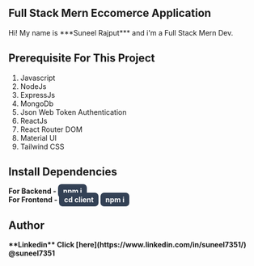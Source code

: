 <h2>Full Stack Mern Eccomerce Application</h2>
<p>Hi! My name is ***Suneel Rajput*** and i'm a Full Stack Mern Dev.</p>
<h2>Prerequisite For This Project</h2>

 1. Javascript
 2. NodeJs
 3. ExpressJs
 4. MongoDb
 5. Json Web Token Authentication
 6. ReactJs
 7. React Router DOM
 8. Material UI
 9. Tailwind CSS
<h2>Install Dependencies</h2>
<b>For Backend - <b/> <span style="background-color:#334155;color:#fff;border-radius:7px;padding:5px 10px;">npm i</span> <br>
<b>For Frontend - <b/><span style="background-color:#334155;color:#fff;border-radius:7px;padding:5px 10px;">cd client</span> <span style="background-color:#334155;color:#fff;border-radius:7px;padding:5px 10px;"> npm i </span>
<h2>Author</h2>
**Linkedin**  Click [here](https://www.linkedin.com/in/suneel7351/) @suneel7351
